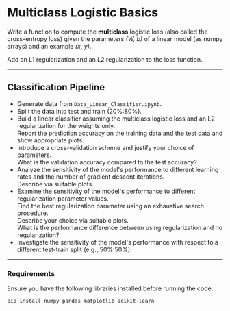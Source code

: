 # Multiclass Logistic Basics

Write a function to compute the **multiclass** logistic loss (also called the cross-entropy loss) given the parameters *(W, b)* of a linear model (as numpy arrays) and an example *(x, y)*.

Add an L1 regularization and an L2 regularization to the loss function.

---

## Classification Pipeline

- Generate data from `Data_Linear_Classifier.ipynb`.
- Split the data into test and train (20%:80%).
- Build a linear classifier assuming the multiclass logistic loss and an L2 regularization for the weights only.  
  Report the prediction accuracy on the training data and the test data and show appropriate plots.
- Introduce a cross-validation scheme and justify your choice of parameters.  
  What is the validation accuracy compared to the test accuracy?
- Analyze the sensitivity of the model's performance to different learning rates and the number of gradient descent iterations.  
  Describe via suitable plots.
- Examine the sensitivity of the model's performance to different regularization parameter values.  
  Find the best regularization parameter using an exhaustive search procedure.  
  Describe your choice via suitable plots.  
  What is the performance difference between using regularization and no regularization?
- Investigate the sensitivity of the model's performance with respect to a different test-train split (e.g., 50%:50%).

---

### Requirements
Ensure you have the following libraries installed before running the code:
```bash
pip install numpy pandas matplotlib scikit-learn
